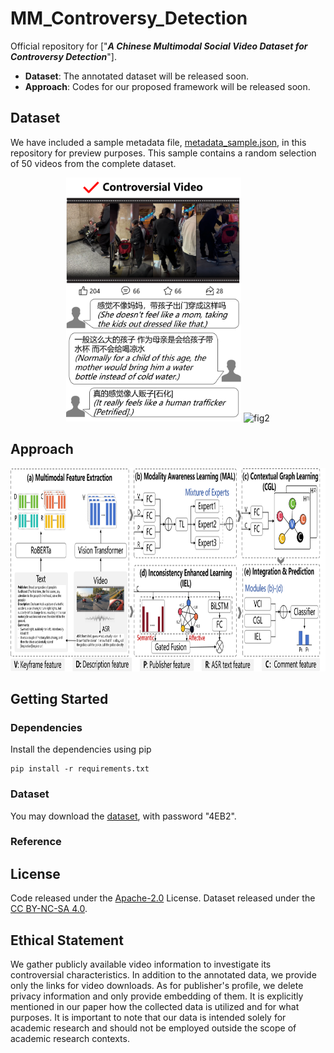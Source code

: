 # MM_Controversy_Detection

Official repository for ["***A Chinese Multimodal Social Video Dataset for Controversy Detection***"]. 

- **Dataset**: The annotated dataset will be released soon.
- **Approach**: Codes for our proposed framework will be released soon. 

## Dataset

We have included a sample metadata file, [metadata_sample.json](data/metadata_sample.json), in this repository for preview purposes. This sample contains a random selection of 50 videos from the complete dataset. 

<p align="center">
    <img src="figures/pic1.1.png" alt="fig1" width="280" height="390">
    <img src="figures/pic1.2.png" alt="fig2" width="280" height="390">
</p>

<!-- Annotation system:

<p align="center">
    <img src="figures/pic2.png" alt="fig3" width="700" height="350">
</p> -->

## Approach
<p align="center">
    <img src="figures/pic0.png" alt="fig0" width="900" height="325">
</p>

## Getting Started

### Dependencies

Install the dependencies using pip

```
pip install -r requirements.txt
```
### Dataset


You may download the [dataset](https://pan.quark.cn/s/379c4b020edd), with password "4EB2".


### Reference

## License
Code released under the [Apache-2.0](LICENSE) License. Dataset released under the [CC BY-NC-SA 4.0](https://creativecommons.org/licenses/by-sa/4.0/).

## Ethical Statement
We gather publicly available video information to investigate its controversial characteristics. In addition to the annotated data, we provide only the links for video downloads. As for publisher's profile, we delete privacy information and only provide embedding of them. It is explicitly mentioned in our paper how the collected data is utilized and for what purposes. It is important to note that our data is intended solely for academic research and should not be employed outside the scope of academic research contexts.
